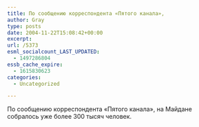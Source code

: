 ```yaml
---
title: По сообщению корреспондента «Пятого канала»,
author: Gray
type: posts
date: 2004-11-22T15:08:42+00:00
excerpt:
url: /5373
esml_socialcount_LAST_UPDATED:
  - 1497286804
essb_cache_expire:
  - 1615830623
categories:
  - Uncategorized

---
```








По сообщению корреспондента &#171;Пятого канала&#187;, на Майдане собралось уже более 300 тысяч человек.
